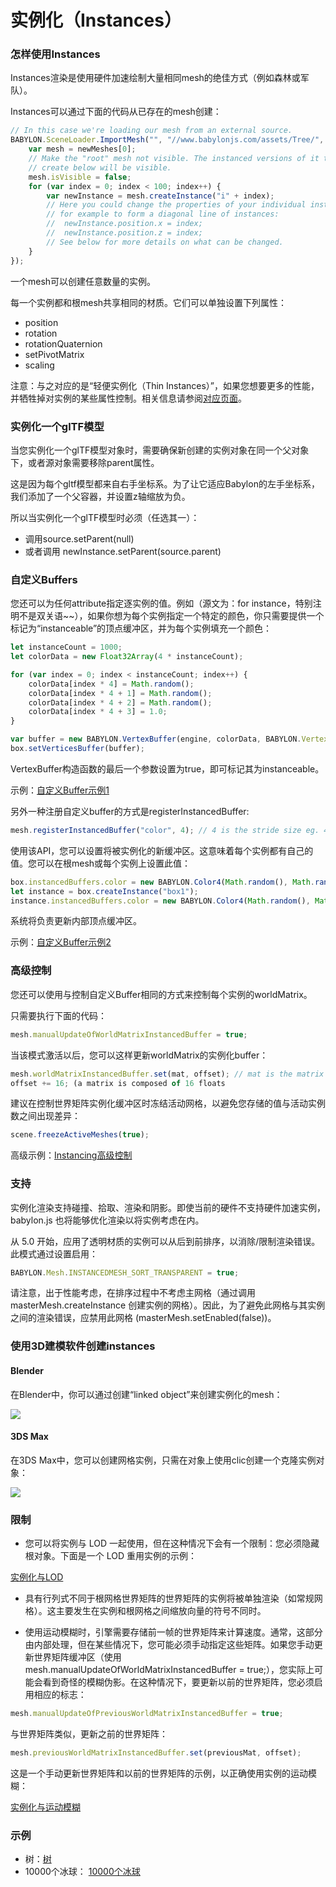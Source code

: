 实例化（Instances）
===

### 怎样使用Instances

Instances渲染是使用硬件加速绘制大量相同mesh的绝佳方式（例如森林或军队）。

Instances可以通过下面的代码从已存在的mesh创建：

````javascript
// In this case we're loading our mesh from an external source.
BABYLON.SceneLoader.ImportMesh("", "//www.babylonjs.com/assets/Tree/", "tree.babylon", scene, function (newMeshes) {
    var mesh = newMeshes[0];
    // Make the "root" mesh not visible. The instanced versions of it that we
    // create below will be visible.
    mesh.isVisible = false;
    for (var index = 0; index < 100; index++) {
        var newInstance = mesh.createInstance("i" + index);
        // Here you could change the properties of your individual instance,
        // for example to form a diagonal line of instances:
        //  newInstance.position.x = index;
        //  newInstance.position.z = index;
        // See below for more details on what can be changed.
    }
});
````

一个mesh可以创建任意数量的实例。

每一个实例都和根mesh共享相同的材质。它们可以单独设置下列属性：

* position
* rotation
* rotationQuaternion
* setPivotMatrix
* scaling

注意：与之对应的是“轻便实例化（Thin Instances）”，如果您想要更多的性能，并牺牲掉对实例的某些属性控制。相关信息请参阅[对应页面](./轻便实例化.md)。

### 实例化一个glTF模型

当您实例化一个glTF模型对象时，需要确保新创建的实例对象在同一个父对象下，或者源对象需要移除parent属性。

这是因为每个gltf模型都来自右手坐标系。为了让它适应Babylon的左手坐标系，我们添加了一个父容器，并设置z轴缩放为负。

所以当实例化一个glTF模型时必须（任选其一）：

* 调用source.setParent(null)
* 或者调用 newInstance.setParent(source.parent)

### 自定义Buffers

您还可以为任何attribute指定逐实例的值。例如（源文为：for instance，特别注明不是双关语~~），如果你想为每个实例指定一个特定的颜色，你只需要提供一个标记为“instanceable”的顶点缓冲区，并为每个实例填充一个颜色：

````javascript
let instanceCount = 1000;
let colorData = new Float32Array(4 * instanceCount);

for (var index = 0; index < instanceCount; index++) {
    colorData[index * 4] = Math.random();
    colorData[index * 4 + 1] = Math.random();
    colorData[index * 4 + 2] = Math.random();
    colorData[index * 4 + 3] = 1.0;
}

var buffer = new BABYLON.VertexBuffer(engine, colorData, BABYLON.VertexBuffer.ColorKind, false, false, 4, true);
box.setVerticesBuffer(buffer);
````

VertexBuffer构造函数的最后一个参数设置为true，即可标记其为instanceable。

示例：[自定义Buffer示例1](https://playground.babylonjs.com/#8L50Q3#1)

另外一种注册自定义buffer的方式是registerInstancedBuffer:

````javascript
mesh.registerInstancedBuffer("color", 4); // 4 is the stride size eg. 4 floats here
````

使用该API，您可以设置将被实例化的新缓冲区。这意味着每个实例都有自己的值。您可以在根mesh或每个实例上设置此值：

````javascript
box.instancedBuffers.color = new BABYLON.Color4(Math.random(), Math.random(), Math.random(), 1);
let instance = box.createInstance("box1");
instance.instancedBuffers.color = new BABYLON.Color4(Math.random(), Math.random(), Math.random(), 1);
````

系统将负责更新内部顶点缓冲区。

示例：[自定义Buffer示例2](https://playground.babylonjs.com/#YPABS1)

### 高级控制

您还可以使用与控制自定义Buffer相同的方式来控制每个实例的worldMatrix。

只需要执行下面的代码：

````javascript
mesh.manualUpdateOfWorldMatrixInstancedBuffer = true;
````

当该模式激活以后，您可以这样更新worldMatrix的实例化buffer：

````javascript
mesh.worldMatrixInstancedBuffer.set(mat, offset); // mat is the matrix you want to store at the given offset
offset += 16; (a matrix is composed of 16 floats
````

建议在控制世界矩阵实例化缓冲区时冻结活动网格，以避免您存储的值与活动实例数之间出现差异：

````javascript
scene.freezeActiveMeshes(true);
````

高级示例：[Instancing高级控制](https://playground.babylonjs.com/#HJGC2G)

### 支持

实例化渲染支持碰撞、拾取、渲染和阴影。即使当前的硬件不支持硬件加速实例，babylon.js 也将能够优化渲染以将实例考虑在内。

从 5.0 开始，应用了透明材质的实例可以从后到前排序，以消除/限制渲染错误。此模式通过设置启用：

````javascript
BABYLON.Mesh.INSTANCEDMESH_SORT_TRANSPARENT = true;
````

请注意，出于性能考虑，在排序过程中不考虑主网格（通过调用 masterMesh.createInstance 创建实例的网格）。因此，为了避免此网格与其实例之间的渲染错误，应禁用此网格 (masterMesh.setEnabled(false))。

### 使用3D建模软件创建instances

#### Blender

在Blender中，你可以通过创建“linked object”来创建实例化的mesh：

![](https://doc.babylonjs.com/_next/image?url=%2Fimg%2Fhow_to%2Fuse-instance%2Fblender-linked-object.jpg&w=1920&q=75)

#### 3DS Max

在3DS Max中，您可以创建网格实例，只需在对象上使用clic创建一个克隆实例对象：

![](https://doc.babylonjs.com/_next/image?url=%2Fimg%2Fhow_to%2Fuse-instance%2F3ds-linked-object.jpg&w=1920&q=75)

### 限制

* 您可以将实例与 LOD 一起使用，但在这种情况下会有一个限制：您必须隐藏根对象。下面是一个 LOD 重用实例的示例：

[实例化与LOD](https://playground.babylonjs.com/#0720FC#10)

* 具有行列式不同于根网格世界矩阵的世界矩阵的实例将被单独渲染（如常规网格）。这主要发生在实例和根网格之间缩放向量的符号不同时。

* 使用运动模糊时，引擎需要存储前一帧的世界矩阵来计算速度。通常，这部分由内部处理，但在某些情况下，您可能必须手动指定这些矩阵。如果您手动更新世界矩阵缓冲区（使用 mesh.manualUpdateOfWorldMatrixInstancedBuffer = true;），您实际上可能会看到奇怪的模糊伪影。在这种情况下，要更新以前的世界矩阵，您必须启用相应的标志：

````javascript
mesh.manualUpdateOfPreviousWorldMatrixInstancedBuffer = true;
````

与世界矩阵类似，更新之前的世界矩阵：

````javascript
mesh.previousWorldMatrixInstancedBuffer.set(previousMat, offset);
````

这是一个手动更新世界矩阵和以前的世界矩阵的示例，以正确使用实例的运动模糊：

[实例化与运动模糊](https://playground.babylonjs.com/#HJGC2G#58)

### 示例

* 树：[树](https://playground.babylonjs.com/#YB006J#75)
* 10000个冰球： [10000个冰球](https://playground.babylonjs.com/#c2ynt9#12)